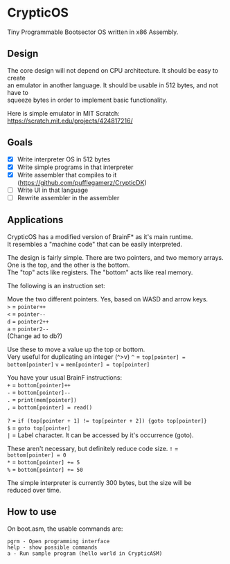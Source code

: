 # CrypticOS
Tiny Programmable Bootsector OS written in x86 Assembly.

## Design
The core design will not depend on CPU architecture. It should be easy to create  
an emulator in another language. It should be usable in 512 bytes, and not have to  
squeeze bytes in order to implement basic functionality.  

Here is simple emulator in MIT Scratch: https://scratch.mit.edu/projects/424817216/

## Goals
- [x] Write interpreter OS in 512 bytes  
- [x] Write simple programs in that interpreter  
- [x] Write assembler that compiles to it (https://github.com/pufflegamerz/CrypticDK)  
- [ ] Write UI in that language  
- [ ] Rewrite assembler in the assembler  

## Applications
CrypticOS has a modified version of BrainF* as it's main runtime.  
It resembles a "machine code" that can be easily interpreted.  

The design is fairly simple. There are two pointers, and two memory arrays.  
One is the top, and the other is the bottom.  
The "top" acts like registers.
The "bottom" acts like real memory.

The following is an instruction set:  

Move the two different pointers. Yes, based on WASD and arrow keys.  
`>` = `pointer++`  
`<` = `pointer--`  
`d` = `pointer2++`  
`a` = `pointer2--`  
(Change ad to db?)

Use these to move a value up the top or bottom.  
Very useful for duplicating an integer (^>v)
`^` = `top[pointer] = bottom[pointer]`
`v` = `mem[pointer] = top[pointer]`

You have your usual BrainF instructions:  
`+` = `bottom[pointer]++`  
`-` = `bottom[pointer]--`  
`.` = `print(mem[pointer])`  
`,` = `bottom[pointer] = read()`  


`?` = `if (top[pointer + 1] != top[pointer + 2]) {goto top[pointer]}`  
`$` = `goto top[pointer]`  
`|` = Label character. It can be accessed by it's occurrence (goto).

These aren't necessary, but definitely reduce code size.
`!` = `bottom[pointer] = 0`  
`*` = `bottom[pointer] += 5`  
`%` = `bottom[pointer] += 50`  

The simple interpreter is currently 300 bytes, but the size will be  
reduced over time.

## How to use
On boot.asm, the usable commands are:
```
pgrm - Open programming interface  
help - show possible commands  
a - Run sample program (hello world in CrypticASM)  
```
